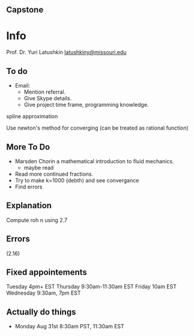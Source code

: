 ## Capstone

# Info
Prof. Dr. Yuri Latushkin latushkiny@missouri.edu

## To do
- Email:
  - Mention referral.
  - Give Skype details.
  - Give project time frame, programming knowledge.

spline approximation

Use newton's method for converging
(can be treated as rational function)

## More To Do
- Marsden Chorin a mathematical introduction to fluid mechanics.
  - maybe read
-  Read more continued fractions.
- Try to make k=1000 (debth) and see convergance
- Find errors
## Explanation

Compute roh n using 2.7

## Errors
(2.16)

## Fixed appointements

Tuesday 4pm+ EST
Thursday 9:30am-11:30am EST
Friday 10am EST
Wednesday 9:30am, 7pm EST

## Actually do things
- Monday Aug 31st 8:30am PST, 11:30am EST
